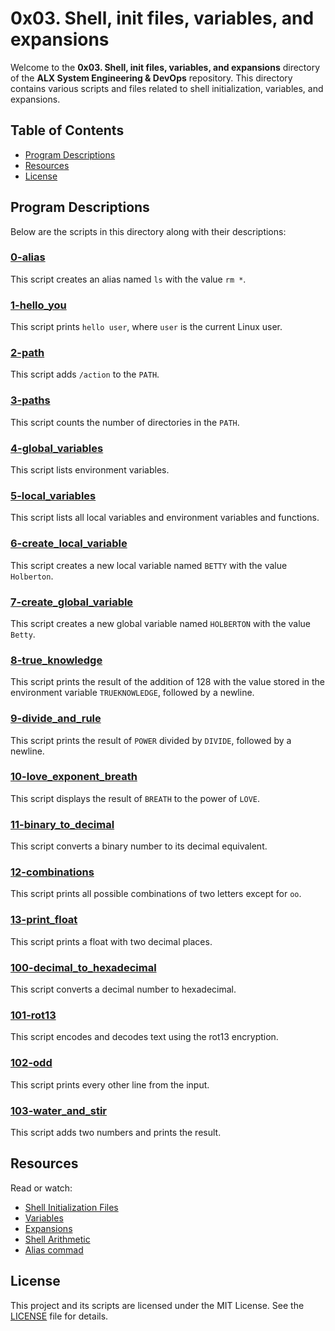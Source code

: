 # 0x03. Shell, init files, variables, and expansions

Welcome to the **0x03. Shell, init files, variables, and expansions** directory of the **ALX System Engineering & DevOps** repository. This directory contains various scripts and files related to shell initialization, variables, and expansions.

## Table of Contents

- [Program Descriptions](#program-descriptions)
- [Resources](#resources)
- [License](#license)

## Program Descriptions

Below are the scripts in this directory along with their descriptions:

### [0-alias](https://github.com/iakev/alx-system_engineering-devops/blob/main/0x03-shell_variables_expansions/0-alias)

This script creates an alias named `ls` with the value `rm *`.

### [1-hello_you](https://github.com/iakev/alx-system_engineering-devops/blob/main/0x03-shell_variables_expansions/1-hello_you)

This script prints `hello user`, where `user` is the current Linux user.

### [2-path](https://github.com/iakev/alx-system_engineering-devops/blob/main/0x03-shell_variables_expansions/2-path)

This script adds `/action` to the `PATH`.

### [3-paths](https://github.com/iakev/alx-system_engineering-devops/blob/main/0x03-shell_variables_expansions/3-paths)

This script counts the number of directories in the `PATH`.

### [4-global_variables](https://github.com/iakev/alx-system_engineering-devops/blob/main/0x03-shell_variables_expansions/4-global_variables)

This script lists environment variables.

### [5-local_variables](https://github.com/iakev/alx-system_engineering-devops/blob/main/0x03-shell_variables_expansions/5-local_variables)

This script lists all local variables and environment variables and functions.

### [6-create_local_variable](https://github.com/iakev/alx-system_engineering_devops/blob/main/0x03-shell_variables_expansions/6-create_local_variable)

This script creates a new local variable named `BETTY` with the value `Holberton`.

### [7-create_global_variable](https://github.com/iakev/alx-system_engineering_devops/blob/main/0x03-shell_variables_expansions/7-create_global_variable)

This script creates a new global variable named `HOLBERTON` with the value `Betty`.

### [8-true_knowledge](https://github.com/iakev/alx-system_engineering_devops/blob/main/0x03-shell_variables_expansions/8-true_knowledge)

This script prints the result of the addition of 128 with the value stored in the environment variable `TRUEKNOWLEDGE`, followed by a newline.

### [9-divide_and_rule](https://github.com/iakev/alx-system_engineering_devops/blob/main/0x03-shell_variables_expansions/9-divide_and_rule)

This script prints the result of `POWER` divided by `DIVIDE`, followed by a newline.

### [10-love_exponent_breath](https://github.com/iakev/alx-system_engineering_devops/blob/main/0x03-shell_variables_expansions/10-love_exponent_breath)

This script displays the result of `BREATH` to the power of `LOVE`.

### [11-binary_to_decimal](https://github.com/iakev/alx-system_engineering_devops/blob/main/0x03-shell_variables_expansions/11-binary_to_decimal)

This script converts a binary number to its decimal equivalent.

### [12-combinations](https://github.com/iakev/alx-system_engineering_devops/blob/main/0x03-shell_variables_expansions/12-combinations)

This script prints all possible combinations of two letters except for `oo`.

### [13-print_float](https://github.com/iakev/alx-system_engineering_devops/blob/main/0x03-shell_variables_expansions/13-print_float)

This script prints a float with two decimal places.

### [100-decimal_to_hexadecimal](https://github.com/iakev/alx-system_engineering_devops/blob/main/0x03-shell_variables_expansions/100-decimal_to_hexadecimal)

This script converts a decimal number to hexadecimal.

### [101-rot13](https://github.com/iakev/alx-system_engineering_devops/blob/main/0x03-shell_variables_expansions/101-rot13)

This script encodes and decodes text using the rot13 encryption.

### [102-odd](https://github.com/iakev/alx-system_engineering_devops/blob/main/0x03-shell_variables_expansions/102-odd)

This script prints every other line from the input.

### [103-water_and_stir](https://github.com/iakev/alx-system_engineering_devops/blob/main/0x03-shell_variables_expansions/103-water_and_stir)

This script adds two numbers and prints the result.

## Resources

Read or watch:

- [Shell Initialization Files](https://tldp.org/LDP/Bash-Beginners-Guide/html/sect_03_01.html)
- [Variables](https://tldp.org/LDP/Bash-Beginners-Guide/html/sect_03_02.html)
- [Expansions](http://linuxcommand.org/lc3_lts0080.php)
- [Shell Arithmetic](https://www.gnu.org/software/bash/manual/html_node/Shell-Arithmetic.html)
- [Alias commad](https://www.linfo.org/alias.html)

## License

This project and its scripts are licensed under the MIT License. See the [LICENSE](https://github.com/iakev/alx-system_engineering_devops/blob/main/LICENSE) file for details.
